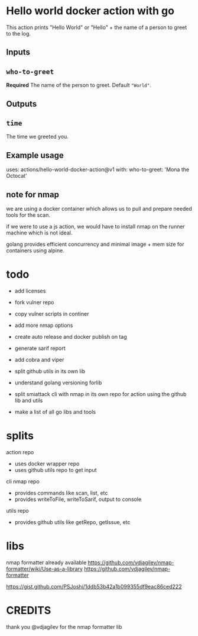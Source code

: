 # Hello world docker action with go

This action prints "Hello World" or "Hello" + the name of a person to greet to the log.

## Inputs

## `who-to-greet`

**Required** The name of the person to greet. Default `"World"`.

## Outputs

## `time`

The time we greeted you.

## Example usage

uses: actions/hello-world-docker-action@v1
with:
who-to-greet: 'Mona the Octocat'

## note for nmap

we are using a docker container which allows us to pull and prepare needed tools for the scan.

if we were to use a js action, we would have to install nmap on the runner machine which is not ideal.

golang provides efficient concurrency and minimal image + mem size for containers using alpine.

# todo

- add licenses
- fork vulner repo
- copy vulner scripts in continer
- add more nmap options
- create auto release and docker publish on tag
- generate sarif report
- add cobra and viper
- split github utils in its own lib
- understand golang versioning forlib
- split smiattack cli with nmap in its own repo for action using the github lib and utils

- make a list of all go libs and tools

# splits

action repo

- uses docker wrapper repo
- uses github utils repo to get input

cli nmap repo

- provides commands like scan, list, etc
- provides writeToFile, writeToSarif, output to console

utils repo

- provides github utils like getRepo, getIssue, etc

# libs

nmap formatter already available
<https://github.com/vdjagilev/nmap-formatter/wiki/Use-as-a-library>
<https://github.com/vdjagilev/nmap-formatter>

<https://gist.github.com/PSJoshi/1ddb53b42a1b099355df9eac86ced222>

# CREDITS

thank you @vdjagilev for the nmap formatter lib
